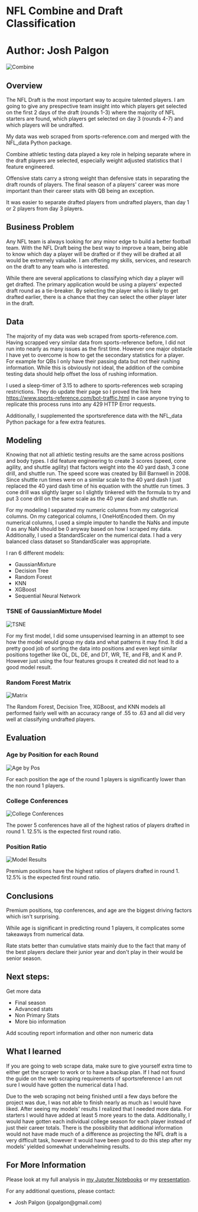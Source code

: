 # NFL Combine and Draft Classification

# **Author**: Josh Palgon

![Combine](./Images/combine.jpg)

## Overview

The NFL Draft is the most important way to acquire talented players. I am going to give any prespective team insight into which players get selected on the first 2 days of the draft (rounds 1-3) where the majority of NFL starters are found, which players get selected on day 3 (rounds 4-7) and which players will be undrafted.

My data was web scraped from sports-reference.com and merged with the NFL_data Python package.

Combine athletic testing data played a key role in helping separate where in the draft players are selected, especially weight adjusted statistics that I feature engineered.

Offensive stats carry a strong weight than defensive stats in separating the draft rounds of players. The final season of a players' career was more important than their career stats with QB being an exception.

It was easier to separate drafted players from undrafted players, than day 1 or 2 players from day 3 players.

## Business Problem

Any NFL team is always looking for any minor edge to build a better football team. With the NFL Draft being the best way to improve a team, being able to know which day a player will be drafted or if they will be drafted at all would be extremely valuable. I am offering my skills, services, and research on the draft to any team who is interested.

While there are several applications to classifying which day a player will get drafted. The primary application would be using a players' expected draft round as a tie-breaker. By selecting the player who is likely to get drafted earlier, there is a chance that they can select the other player later in the draft.

## Data

The majority of my data was web scraped from sports-reference.com. Having scrapped very similar data from sports-reference before, I did not run into nearly as many issues as the first time. However one major obstacle I have yet to overcome is how to get the secondary statistics for a player. For example for QBs I only have their passing data but not their rushing information. While this is obviously not ideal, the addition of the combine testing data should help offset the loss of rushing information.

I used a sleep-timer of 3.15 to adhere to sports-references web scraping restrictions. They do update their page so I proved the link here https://www.sports-reference.com/bot-traffic.html in case anyone trying to replicate this process runs into any 429 HTTP Error requests.

Additionally, I supplemented the sportsreference data with the NFL_data Python package for a few extra features.

## Modeling

Knowing that not all athletic testing results are the same across positions and body types. I did feature engineering to create 3 scores (speed, cone agility, and shuttle agility) that factors weight into the 40 yard dash, 3 cone drill, and shuttle run. The speed score was created by Bill Barnwell in 2008. Since shuttle run times were on a similar scale to the 40 yard dash I just replaced the 40 yard dash time of his equation with the shuttle run times. 3 cone drill was slightly larger so I slightly tinkered with the formula to try and put 3 cone drill on the same scale as the 40 year dash and shuttle run. 

For my modeling I separated my numeric columns from my categorical columns. On my categorical columns, I OneHotEncoded them. On my numerical columns, I used a simple imputer to handle the NaNs and impute 0 as any NaN should be 0 anyway based on how I scraped my data. Additionally, I used a StandardScaler on the numerical data. I had a very balanced class dataset so StandardScaler was appropriate.

I ran 6 different models:
- GaussianMixture
- Decision Tree
- Random Forest
- KNN
- XGBoost
- Sequential Neural Network

### TSNE of GaussianMixture Model
![TSNE](./Images/TSNE.png)

For my first model, I did some unsupervised learning in an attempt to see how the model would group my data and what patterns it may find. It did a pretty good job of sorting the data into positions and even kept similar positions together like OL, DL, DE, and DT, WR, TE, and FB, and K and P. However just using the four features groups it created did not lead to a good model result.

### Random Forest Matrix
![Matrix](./Images/matrix.png)

The Random Forest, Decision Tree, XGBoost, and KNN models all performed fairly well with an accuracy range of .55 to .63 and all did very well at classifying undrafted players. 

## Evaluation

### Age by Position for each Round
![Age by Pos](./Images/agebypos.png)

For each position the age of the round 1 players is significantly lower than the non round 1 players.

### College Conferences
![College Conferences](./Images/conferences.png)

The power 5 conferences have all of the highest ratios of players drafted in round 1. 12.5% is the expected first round ratio.

### Position Ratio
![Model Results](./Images/posratio.png)

Premium positions have the highest ratios of players drafted in round 1. 12.5% is the expected first round ratio.

## Conclusions

Premium positions, top conferences, and age are the biggest driving factors which isn't surprising.

While age is significant in predicting round 1 players, it complicates some takeaways from numerical data.

Rate stats better than cumulative stats mainly due to the fact that many of the best players declare their junior year and don't play in their would be senior season.

## Next steps:

Get more data
- Final season
- Advanced stats
- Non Primary Stats
- More bio information

Add scouting report information and other non numeric data

## What I learned

If you are going to web scrape data, make sure to give yourself extra time to either get the scraper to work or to have a backup plan. If I had not found the guide on the web scraping requirements of sportsreference I am not sure I would have gotten the numerical data I had.

Due to the web scraping not being finished until a few days before the project was due, I was not able to finish nearly as much as I would have liked. After seeing my models' results I realized that I needed more data. For starters I would have added at least 5 more years to the data. Additionally, I would have gotten each individual college season for each player instead of just their career totals. There is the possibility that additional information would not have made much of a difference as projecting the NFL draft is a very difficult task, however it would have been good to do this step after my models' yielded somewhat underwhelming results.

## For More Information

Please look at my full analysis in [my Jupyter Notebooks](https://github.com/jpalgon/Draft_Combine) or my [presentation](./Draft_Combine.pdf).

For any additional questions, please contact:

<ul>
    <li>Josh Palgon (jopalgon@gmail.com)</li>
</ul>
